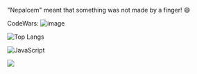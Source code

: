 "Nepalcem" meant that something was not made by a finger! 😄

CodeWars: ![image](https://www.codewars.com/users/MarkWar/badges/large)

![Top Langs](https://github-readme-stats.vercel.app/api/top-langs/?username=nepalcem)

![JavaScript](https://img.shields.io/badge/JavaScript-F7DF1E?style=for-the-badge&logo=javascript&logoColor=black)  

![](https://komarev.com/ghpvc/?username=nepalcem&style=plastic)

<!--
**Nepalcem/Nepalcem** is a ✨ _special_ ✨ repository because its `README.md` (this file) appears on your GitHub profile.

Here are some ideas to get you started:
### Hi there 👋
- 🔭 I’m currently working on ...
- 🌱 I’m currently learning ...
- 👯 I’m looking to collaborate on ...
- 🤔 I’m looking for help with ...
- 💬 Ask me about ...
- 📫 How to reach me: ...
- 😄 Pronouns: ...
- ⚡ Fun fact: ...
-->
